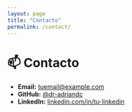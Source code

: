 ```yaml
---
layout: page
title: "Contacto"
permalink: /contact/
---
```


# 📫 Contacto

- **Email:** tuemail@example.com  
- **GitHub:** [@dr-adriandc](https://github.com/dr-adriandc)  
- **LinkedIn:** [linkedin.com/in/tu-linkedin](https://linkedin.com/in/tu-linkedin)
